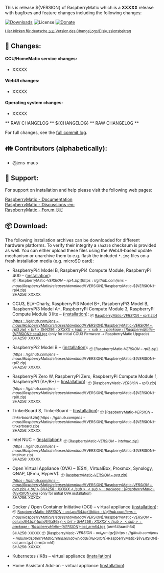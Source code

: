 This is release ${VERSION} of RaspberryMatic which is a **XXXXX** release with bugfixes and feature changes including the following changes:

[![Downloads](https://img.shields.io/github/downloads/jens-maus/RaspberryMatic/${VERSION}/total.svg?style=flat-square)](https://github.com/jens-maus/RaspberryMatic/releases/${VERSION}) ![License](https://img.shields.io/github/license/jens-maus/RaspberryMatic.svg?style=flat-square) [![Donate](https://img.shields.io/badge/donate-PayPal-green.svg?style=flat-square)](https://www.paypal.com/cgi-bin/webscr?cmd=_s-xclick&hosted_button_id=RAQSDY9YNZVCL)

<sub>[Hier klicken für deutsche 🇩🇪 Version des ChangeLogs/Diskussionsbeitrag](https://homematic-forum.de/forum/viewtopic.php?f=65&t=63915)</sub>

## :construction: Changes:

#### CCU/HomeMatic service changes:
- XXXXX

#### WebUI changes:
- XXXXX

#### Operating system changes:
- XXXXX

** RAW CHANGELOG **
${CHANGELOG}
** RAW CHANGELOG **

For full changes, see the [full commit log](https://github.com/jens-maus/RaspberryMati/compare/${PREVIOUS_TAG}...${VERSION}).

## :family: Contributors (alphabetically):
- @jens-maus

## :memo: Support:
For support on installation and help please visit the following web pages:

[RaspberryMatic - Documentation](https://github.com/jens-maus/RaspberryMatic/wiki)<br/>
[RaspberryMatic - Discussions :en:](https://github.com/jens-maus/RaspberryMatic/discussions)<br/>
[RaspberryMatic - Forum :de:](https://homematic-forum.de/forum/viewforum.php?f=65)

## :package:  Download:
The following installation archives can be downloaded for different hardware platforms. To verify their integrity a `sha256` checksum is provided as well. You can either upload these files using the WebUI-based update mechanism or unarchive them to e.g. flash the included `*.img` files on a fresh installation media (e.g. microSD card):

- RaspberryPi4 Model B, RaspberryPi4 Compute Module, RaspberryPi 400 – ([installation](https://github.com/jens-maus/RaspberryMatic/wiki/Installation-RaspberryPi)):<br/>
<sub>:package: [RaspberryMatic-${VERSION}-rpi4.zip](https://github.com/jens-maus/RaspberryMatic/releases/download/${VERSION}/RaspberryMatic-${VERSION}-rpi4.zip)<br/>SHA256: XXXXX</sub>

- CCU3, ELV-Charly, RaspberryPi3 Model B+, RaspberryPi3 Model B, RaspberryPi3 Model A+, RaspberryPi Compute Module 3, RaspberryPi Compute Module 3 lite – ([installation](https://github.com/jens-maus/RaspberryMatic/wiki/Installation-ELV-Charly)):
<sub>:package: [RaspberryMatic-${VERSION}-rpi3.zip](https://github.com/jens-maus/RaspberryMatic/releases/download/${VERSION}/RaspberryMatic-${VERSION}-rpi3.zip)<br/>SHA256: XXXXX</sub>
<sub>:package: [RaspberryMatic-${VERSION}-ccu3.tgz](https://github.com/jens-maus/RaspberryMatic/releases/download/${VERSION}/RaspberryMatic-${VERSION}-ccu3.tgz) (only for initial CCU3 Firmware -> RaspberryMatic Upgrade)<br/> SHA256: XXXXX</sub>

- RaspberryPi2 Model B – ([installation](https://github.com/jens-maus/RaspberryMatic/wiki/Installation-RaspberryPi)):
<sub>:package: [RaspberryMatic-${VERSION}-rpi2.zip](https://github.com/jens-maus/RaspberryMatic/releases/download/${VERSION}/RaspberryMatic-${VERSION}-rpi2.zip)<br/>SHA256: XXXXX</sub>

- RaspberryPi Zero W, RaspberryPi Zero, RaspberryPi Compute Module 1, RaspberryPi1 (A+/B+) – ([installation](https://github.com/jens-maus/RaspberryMatic/wiki/Installation-RaspberryPi)):
<sub>:package: [RaspberryMatic-${VERSION}-rpi0.zip](https://github.com/jens-maus/RaspberryMatic/releases/download/${VERSION}/RaspberryMatic-${VERSION}-rpi0.zip)<br/>SHA256: XXXXX</sub>

- TinkerBoard S, TinkerBoard – ([installation](https://github.com/jens-maus/RaspberryMatic/wiki/Installation-Tinkerboard)):
<sub>:package: [RaspberryMatic-${VERSION}-tinkerboard.zip](https://github.com/jens-maus/RaspberryMatic/releases/download/${VERSION}/RaspberryMatic-${VERSION}-tinkerboard.zip)<br/>SHA256: XXXXX</sub>

- Intel NUC – ([installation](https://github.com/jens-maus/RaspberryMatic/wiki/Installation-IntelNUC)):
<sub>:package: [RaspberryMatic-${VERSION}-intelnuc.zip](https://github.com/jens-maus/RaspberryMatic/releases/download/${VERSION}/RaspberryMatic-${VERSION}-intelnuc.zip)<br/>SHA256: XXXXX</sub>

- Open Virtual Appliance (OVA) – (ESXi, VirtualBox, Proxmox, Synology, QNAP, QEmu, HyperV):
<sub>:package: [RaspberryMatic-${VERSION}-ova.zip](https://github.com/jens-maus/RaspberryMatic/releases/download/${VERSION}/RaspberryMatic-${VERSION}-ova.zip)<br/>SHA256: XXXXX</sub>
<sub>:package: [RaspberryMatic-${VERSION}.ova](https://github.com/jens-maus/RaspberryMatic/releases/download/${VERSION}/RaspberryMatic-${VERSION}.ova) (only for initial OVA installation)<br/>SHA256: XXXXX</sub>

- Docker / Open Container Initiative (OCI) – virtual appliance ([installation](https://github.com/jens-maus/RaspberryMatic/wiki/Installation-Docker-OCI)):
<sub>:package: [RaspberryMatic-${VERSION}-oci_amd64.tgz](https://github.com/jens-maus/RaspberryMatic/releases/download/${VERSION}/RaspberryMatic-${VERSION}-oci_amd64.tgz) (amd64/x86_64)<br/>SHA256: XXXXX</sub>
<sub>:package: [RaspberryMatic-${VERSION}-oci_arm64.tgz](https://github.com/jens-maus/RaspberryMatic/releases/download/${VERSION}/RaspberryMatic-${VERSION}-oci_arm64.tgz) (arm64/aarch64)<br/>SHA256: XXXXX</sub>
<sub>:package: [RaspberryMatic-${VERSION}-oci_arm.tgz](https://github.com/jens-maus/RaspberryMatic/releases/download/${VERSION}/RaspberryMatic-${VERSION}-oci_arm.tgz) (arm/armhf)<br/>SHA256: XXXXX</sub>

- Kubernetes / K8s – virtual appliance ([installation](https://github.com/jens-maus/RaspberryMatic/wiki/Installation-Kubernetes))

- Home Assistant Add-on – virtual appliance ([installation](https://github.com/jens-maus/RaspberryMatic/wiki/Installation-HomeAssistant))
